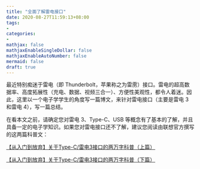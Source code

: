 ```yaml
---
title: "全面了解雷电接口"
date: 2020-08-27T11:59:13+08:00
tags:
-
categories:
-
mathjax: false
mathjaxEnableSingleDollar: false
mathjaxEnableAutoNumber: false
mermaid: false
draft: true
---
```


最近特别痴迷于雷电（即 Thunderbolt，苹果称之为雷雳）接口。雷电的超高数据率、高度拓展性（充电、数据、视频三合一）、方便性美观性，都令人着迷。因此，这里以一个电子学学生的角度写一篇博文，来针对雷电接口（主要是雷电 3 和雷电 4），写一篇总结。

<!--more-->

在看本文之前，请确定您对雷电 3、Type-C、USB 等概念有了基本的了解，并且具备一定的电子学知识。如果您对雷电接口还不了解，建议您阅读由联想官方撰写的这两篇科普文：

[【从入门到放弃】关于Type-C/雷电3接口的两万字科普（上篇）](https://zhuanlan.zhihu.com/p/101434503)

[【从入门到放弃】关于Type-C/雷电3接口的两万字科普（下篇）](https://zhuanlan.zhihu.com/p/101486153)